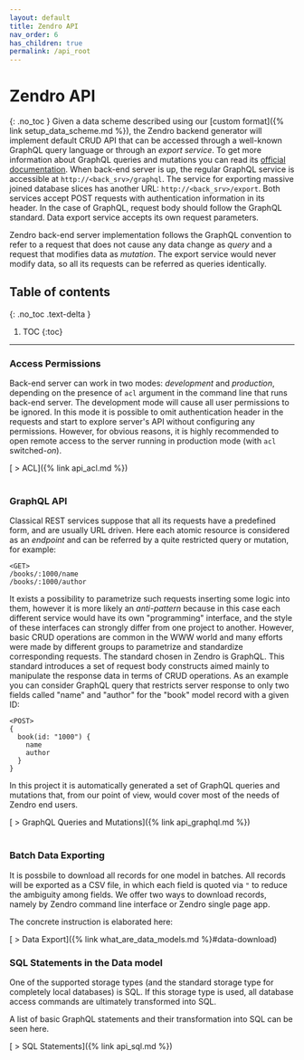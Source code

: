 ```yaml
---
layout: default
title: Zendro API
nav_order: 6
has_children: true
permalink: /api_root
---
```


# Zendro API
{: .no_toc }
Given a data scheme described using our [custom format]({% link setup_data_scheme.md %}), the Zendro backend generator will implement default CRUD API that can be accessed through a well-known GraphQL query language or through an *export service*. To get more information about GraphQL queries and mutations you can read its [official documentation](https://graphql.org/learn/queries/). When back-end server is up, the regular GraphQL service is accessible at `http://<back_srv>/graphql`. The service for exporting massive joined database slices has another URL: `http://<back_srv>/export`. Both services accept POST requests with authentication information in its header. In the case of GraphQL, request body should follow the GraphQL standard. Data export service accepts its own request parameters.

Zendro back-end server implementation follows the GraphQL convention to refer to a request that does not cause any data change as *query* and a request that modifies data as *mutation*. The export service would never modify data, so all its requests can be referred as queries identically.

## Table of contents
{: .no_toc .text-delta }

1. TOC
{:toc}

---
### Access Permissions

Back-end server can work in two modes: *development* and *production*, depending on the presence of `acl` argument in the command line that runs back-end server. The development mode will cause all user permissions to be ignored. In this mode it is possible to omit authentication header in the requests and start to explore server's API without configuring any permissions. However, for obvious reasons, it is highly recommended to open remote access to the server running in production mode (with `acl` switched-*on*).

[ > ACL]({% link api_acl.md %})
<br/><br/>
### GraphQL API

Classical REST services suppose that all its requests have a predefined form, and are usually URL driven. Here each atomic resource is considered as an *endpoint* and can be referred by a quite restricted query or mutation, for example:

```
<GET>
/books/:1000/name
/books/:1000/author
```  
It exists a possibility to parametrize such requests inserting some logic into them, however it is more likely an *anti-pattern* because in this case each different service would have its own "programming" interface, and the style of these interfaces can strongly differ from one project to another. However, basic CRUD operations are common in the WWW world and many efforts were made by different groups to parametrize and standardize corresponding requests. The standard chosen in Zendro is GraphQL. This standard introduces a set of request body constructs aimed mainly to manipulate the response data in terms of CRUD operations. As an example you can consider GraphQL query that restricts server response to only two fields called "name" and "author" for the "book" model record with a given ID:


```
<POST>
{
  book(id: "1000") {
    name
    author
  }
}
```

In this project it is automatically generated a set of GraphQL queries and mutations that, from our point of view, would cover most of the needs of Zendro end users.

[ > GraphQL Queries and Mutations]({% link api_graphql.md %})
<br/><br/>
### Batch Data Exporting

It is possbile to download all records for one model in batches. All records will be exported as a CSV file, in which each field is quoted via `"` to reduce the ambiguity among fields.
We offer two ways to download records, namely by Zendro command line interface or Zendro single page app. 

The concrete instruction is elaborated here:

[ > Data Export]({% link what_are_data_models.md %}#data-download)

### SQL Statements in the Data model

One of the supported storage types (and the standard storage type for completely local databases) is SQL. If this storage type is used, all database access commands are ultimately transformed into SQL.

A list of basic GraphQL statements and their transformation into SQL can be seen here.

[ > SQL Statements]({% link api_sql.md %})
